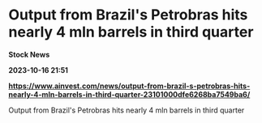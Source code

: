 # Output from Brazil's Petrobras hits nearly 4 mln barrels in third quarter
**Stock News**

**2023-10-16 21:51**

**https://www.ainvest.com/news/output-from-brazil-s-petrobras-hits-nearly-4-mln-barrels-in-third-quarter-23101000dfe6268ba7549ba6/**

Output from Brazil's Petrobras hits nearly 4 mln barrels in third quarter